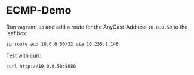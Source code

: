 # ECMP-Demo

Run `vagrant up` and add a route for the AnyCast-Address `10.0.0.50` to the leaf box:

```bash
ip route add 10.0.0.50/32 via 10.255.1.148
```

Test with curl:

```bash
curl http://10.0.0.50:8080
```
